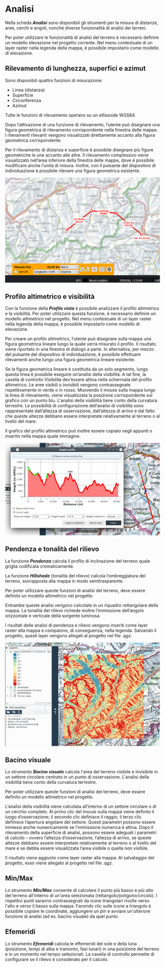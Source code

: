 # Analisi

Nella scheda **_Analisi_** sono disponibili gli strumenti per la misura di distanze, aree, cerchi e angoli, nonché diverse funzionalità di analisi dei terreni.

Per poter utilizzare le funzionalità di analisi del terreno è necessario definire un modello elevazione nel progetto corrente. Nel menu contestuale di un layer raster nella legenda della mappa, è possibile impostarlo come modello di elevazione.

## <a name="sec0"></a>Rilevamento di lunghezza, superfici e azimut

Sono disponibili quattro funzioni di misurazione:

+ Linea (distanza)
+ Superficie
+ Circonferenza
+ Azimut

Tutte le funzioni di rilevamento operano su un ellissoide WGS84.

Dopo l’attivazione di una funzione di rilevamento, l’utente può disegnare una figura geometrica di rilevamento corrispondente nella finestra delle mappe. I rilevamenti rilevanti vengono visualizzati direttamente accanto alla figura geometrica corrispondente.

Per il rilevamento di distanza e superficie è possibile disegnare più figure geometriche le une accanto alle altre. Il rilevamento complessivo viene visualizzato nell’area inferiore della finestra delle mappe, dove è possibile modificare anche l’unità di misura. Inoltre, con il pulsante del dispositivo di individuazione è possibile rilevare una figura geometrica esistente.

<img src="../../media/image3.png" />


## <a name="sec1"></a>Profilo altimetrico e visibilità

Con la funzione della **_Profilo vista_** è possibile analizzare il profilo altimetrico e la visibilità. Per poter utilizzare questa funzione, è necessario definire un modello altimetrico nel progetto. Nel menu contestuale di un layer raster nella legenda della mappa, è possibile impostarlo come modello di elevazione.

Per creare un profilo altimetrico, l’utente può disegnare sulla mappa una figura geometrica lineare lungo la quale verrà misurato il profilo. Il risultato viene riportato in una finestra di dialogo a parte. In alternativa, per mezzo del pulsante del dispositivo di individuazione, è possibile effettuare rilevamenti anche lungo una figura geometrica lineare esistente.

Se la figura geometrica lineare è costituita da un solo segmento, lungo questa linea è possibile eseguire un’analisi della visibilità. A tal fine, la casella di controllo Visibilità dev’essere attiva nella schermata del profilo altimetrico. Le aree visibili o invisibili vengono contrassegnate rispettivamente in verde o in rosso. Muovendo il mouse sulla mappa lungo la linea di rilevamento, viene visualizzata la posizione corris­pondente sul grafico con un punto blu. L'analisi della visibilità tiene conto della curvatura terrestre. Le possibilità di configurazione dell’analisi di visibilità sono rappresentate dall’altezza di osservazione, dall’altezza di arrivo e dal fatto che queste altezze debbano essere interpretate relativamente al terreno o al livello del mare.

Il grafico del profilo altimetrico può inoltre essere copiato negli appunti o inserito nella mappa quale immagine.

<img src="../../media/image4.png" />


## <a name="sec2"></a>Pendenza e tonalità del rilievo

La funzione **_Pendenza_** calcola il profilo di inclinazione del terreno quale griglia codificata cromaticamente.

La funzione **_Hillshade_** (tonalità del rilievo) calcola l’ombreggiatura del terreno, sovrapposta alla mappa in modo semitrasparente.

Per poter utilizzare queste funzioni di analisi del terreno, deve essere definito un modello altimetrico nel progetto.

Entrambe queste analisi vengono calcolate in un riquadro rettangolare della mappa. La tonalità del rilievo richiede inoltre l’immissione dell’angolo orizzontale e verticale della sorgente luminosa.

I risultati delle analisi di pendenza e rilievo vengono inseriti come layer raster alla mappa e compaiono, di conseguenza, nella legenda. Salvando il progetto, questi layer vengono allegati al progetto nel file *<nome progetto>.qgz*.

<img src="../../media/image5.png" />


## <a name="sec3"></a>Bacino visuale

Lo strumento **_Bacino visuale_** calcola l'area del terreno visibile e invisibile in un settore circolare centrato in un punto di osservazione. L'analisi della visibilità tiene conto della curvatura terrestre.

Per poter utilizzare queste funzioni di analisi del terreno, deve essere definito un modello altimetrico nel progetto.

L’analisi della visibilità viene calcolata all’interno di un settore circolare o di un cerchio completo. Al primo clic del mouse sulla mappa viene definito il luogo d’osservazione; il secondo clic definisce il raggio; il terzo clic definisce l’apertura angolare del settore. Questi parametri possono essere immessi anche numericamente se l’immissione numerica è attiva. Dopo il rilevamento della superficie di analisi, possono essere adeguati i parametri di calcolo – ovvero l’altezza d’osservazione, l’altezza di arrivo, se queste altezze debbano essere interpretate relativamente al terreno o al livello del mare e se debba essere visualizzata l’area visibile o quella non visibile.

Il risultato viene aggiunto come layer raster alla mappa. Al salvataggio del progetto, esso viene allegato al progetto nel file *<nome progetto>.qgz*.

## <a name="sec4"></a>Min/Max

Lo strumento **_Min/Max_** consente di calcolare il punto più basso e più alto del terreno all'interno di un'area selezionata (rettangolo/poligono/circolo). I rispettivi punti saranno contrassegnati da icone triangolari rivolte verso l'alto e verso il basso sulla mappa. Facendo clic sulle icone a triangolo è possibile copiare le coordinate, aggiungere un pin e avviare un'ulteriore funzione di analisi (ad es. bacino visuale) da quel punto.

## <a name="sec4"></a>Efemeridi

Lo strumento **_Efemeridi_** calcola le effemeridi del sole e della luna (posizione, tempi di alba e tramonto, fasi lunari) in una posizione del terreno e in un momento nel tempo selezionati. La casella di controllo permette di configurare se il rilievo è considerato per il calcolo.
